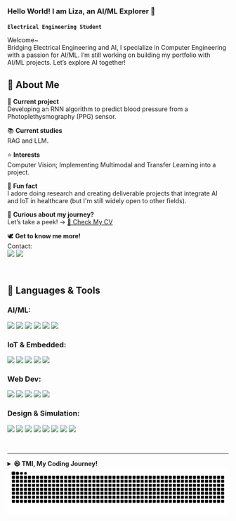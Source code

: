 <strong><h3>Hello World! I am Liza, an AI/ML Explorer 👋</h3></strong>

**`Electrical Engineering Student`**

Welcome~  
Bridging Electrical Engineering and AI, I specialize in Computer Engineering with a passion for AI/ML. I’m still working on building my portfolio with AI/ML projects. Let’s explore AI together!

## 🐋 About Me
🔭 __Current project__  
Developing an RNN algorithm to predict blood pressure from a Photoplethysmography (PPG) sensor.  

📚 __Current studies__  
RAG and LLM.  

⭐ __Interests__  
Computer Vision; Implementing Multimodal and Transfer Learning into a project.  

📌 __Fun fact__  
I adore doing research and creating deliverable projects that integrate AI and IoT in healthcare (but I'm still widely open to other fields).  

🚀 __Curious about my journey?__  
Let’s take a peek! → [📂 Check My CV](https://drive.google.com/file/d/1dpL0I02zSaWSkPys5yWVcGU4rIZTyCi-/view?usp=sharing)  


🕊️ __Get to know me more!__   
Contact:  
<a href="https://www.linkedin.com/in/stnrliza/" target="_blank"><img src="https://upload.wikimedia.org/wikipedia/commons/1/19/LinkedIn_logo.svg" height="40px"/></a>
<a href="mailto:contactsitinurhaliza@gmail.com" target="_blank"><img src="https://upload.wikimedia.org/wikipedia/commons/thumb/7/7e/Gmail_icon_%282020%29.svg/2560px-Gmail_icon_%282020%29.svg.png" height="40px"/></a>

<br>

## 🤖 Languages & Tools  

### **AI/ML:**  
<a href="https://www.python.org" target="_blank"><img src="https://cdn.jsdelivr.net/gh/devicons/devicon/icons/python/python-original.svg" width="40px"/></a>
<a href="https://www.tensorflow.org" target="_blank"><img src="https://upload.wikimedia.org/wikipedia/commons/2/2d/Tensorflow_logo.svg" width="40px"/></a>
<a href="https://pytorch.org" target="_blank"><img src="https://cdn.jsdelivr.net/gh/devicons/devicon/icons/pytorch/pytorch-original.svg" width="40px"/></a>
<a href="https://opencv.org" target="_blank"><img src="https://cdn.jsdelivr.net/gh/devicons/devicon/icons/opencv/opencv-original.svg" width="40px"/></a>
<a href="https://pandas.pydata.org" target="_blank"><img src="https://cdn.jsdelivr.net/gh/devicons/devicon/icons/pandas/pandas-original.svg" width="40px"/></a>
<a href="https://matplotlib.org" target="_blank"><img src="https://upload.wikimedia.org/wikipedia/commons/8/84/Matplotlib_icon.svg" width="40px"/></a>  

### **IoT & Embedded:**  
<a href="https://www.arduino.cc" target="_blank"><img src="https://cdn.jsdelivr.net/gh/devicons/devicon/icons/arduino/arduino-original.svg" width="40px"/></a>
<a href="https://firebase.google.com" target="_blank"><img src="https://cdn.jsdelivr.net/gh/devicons/devicon/icons/firebase/firebase-plain.svg" width="40px"/></a>
<a href="https://blynk.io" target="_blank"><img src="https://community.blynk.cc/uploads/default/original/3X/e/d/edd6662b7327fc71bd08bcc3d347ffd50ec7dd8f.png" width="40px"/></a>
<a href="https://www.kodular.io" target="_blank"><img src="https://kodular-community.s3.dualstack.eu-west-1.amazonaws.com/original/3X/7/0/70d0fb34599adbf8bb2399cb76a27ac84eb412cf.png" width="40px"/></a>
<a href="https://thunkable.com/" target="_blank"><img src="https://us1.discourse-cdn.com/flex015/uploads/thunkable/original/3X/0/f/0f59f292712368bce16ff80133ae10de8a6f27e8.png" width="40px"/></a>  

### **Web Dev:**  
<a href="https://developer.mozilla.org/en-US/docs/Web/HTML" target="_blank"><img src="https://cdn.jsdelivr.net/gh/devicons/devicon/icons/html5/html5-original.svg" width="40px"/></a>
<a href="https://developer.mozilla.org/en-US/docs/Web/CSS" target="_blank"><img src="https://cdn.jsdelivr.net/gh/devicons/devicon/icons/css3/css3-original.svg" width="40px"/></a>
<a href="https://developer.mozilla.org/en-US/docs/Web/JavaScript" target="_blank"><img src="https://cdn.jsdelivr.net/gh/devicons/devicon/icons/javascript/javascript-original.svg" width="40px"/></a>
<a href="https://react.dev" target="_blank"><img src="https://cdn.jsdelivr.net/gh/devicons/devicon/icons/react/react-original.svg" width="40px"/></a>
<a href="https://tailwindcss.com" target="_blank"><img src="https://cdn.jsdelivr.net/gh/devicons/devicon/icons/tailwindcss/tailwindcss-original.svg" width="40px"/></a>  

### **Design & Simulation:**  
<a href="https://www.figma.com" target="_blank"><img src="https://cdn.jsdelivr.net/gh/devicons/devicon/icons/figma/figma-original.svg" width="40px"/></a>
<a href="https://fritzing.org" target="_blank"><img src="https://upload.wikimedia.org/wikipedia/commons/a/a8/Fritzing_icon_%28new%29.png" width="40px"/></a>
<a href="https://www.autodesk.com/products/eagle/" target="_blank"><img src="https://damassets.autodesk.net/content/dam/autodesk/www/product-imagery/badge-75x75/eagle-badge-75x75.png" width="40px"/></a>
<a href="https://www.autodesk.com/products/fusion-360" target="_blank"><img src="https://damassets.autodesk.net/content/dam/autodesk/www/product-imagery/badge-75x75/fusion-badge-75x75.png" width="40px"/></a>
<a href="https://www.blender.org" target="_blank"><img src="https://cdn.jsdelivr.net/gh/devicons/devicon/icons/blender/blender-original.svg" width="40px"/></a>
<a href="https://www.mathworks.com/products/matlab.html" target="_blank"><img src="https://cdn.jsdelivr.net/gh/devicons/devicon/icons/matlab/matlab-original.svg" width="40px"/></a>
<a href="https://www.autodesk.com/products/autocad/overview" target="_blank"><img src="https://damassets.autodesk.net/content/dam/autodesk/www/product-imagery/badge-75x75/autocad-badge-75x75.png" width="40px"/></a>
<a href="https://www.analog.com/en/design-center/design-tools-and-calculators/ltspice-simulator.html" target="_blank"><img src="https://djtnrpkvps28m.cloudfront.net/uploads/2020/11/LTSpice-logo.jpg" width="40px"/></a>

<br>

---
<details>
<summary><strong>😆 TMI, My Coding Journey!</strong></summary>

I used to avoid programming, but somehow, I ended up loving it. Back in secondary school, my teacher introduced me to an automatic lamp project. Feeling excited, I bought a transistor, discussed how it worked with the seller, and even soldered it in class... only for it to fail. But that little failure sparked something in me and led me to pursue electrical engineering.

In college, I struggled with programming; C and Python felt impossible to grasp. But then I joined the Computer and Network Laboratory, thinking it was one of the best labs in my major. Turns out, it was a turning point. Not only I learned programming in-depth, I also built connections that opened bigger opportunities. I eventually graduated from Bangkit and stepped into AI/ML. Funny how the thing I once disliked became something I enjoy the most. Can't wait to get my internship and AI/ML job soon!
</details>

<picture>
    <source media="(prefers-color-scheme: dark)" srcset="https://raw/githubusercontent.com/stnrliza/stnrliza/output/github-snake-dark.svg" />
    <source media="(prefers-color-scheme: light)" srcset="https://raw.githubusercontent.com/stnrliza/stnrliza/output/github-snake.svg" />
    <img alt="github-snake" src="https://raw.githubusercontent.com/stnrliza/stnrliza/output/github-snake.svg" />
</picture>